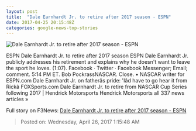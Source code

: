 ```yaml
---
layout: post
title:  "Dale Earnhardt Jr. to retire after 2017 season - ESPN"
date: 2017-04-25 20:15:48Z
categories: google-news-top-stories
---
```


![Dale Earnhardt Jr. to retire after 2017 season - ESPN](http://a1.espncdn.com/combiner/i?img=%2Fphoto%2F2017%2F0425%2Fr203067_1296x729_16%2D9.jpg)

ESPN Dale Earnhardt Jr. to retire after 2017 season ESPN Dale Earnhardt Jr. publicly addresses his retirement and explains why he doesn't want to leave the sport he loves. (1:07). Facebook · Twitter · Facebook Messenger; Email; comment. 5:14 PM ET. Bob PockrassNASCAR. Close. • NASCAR writer for ESPN.com Dale Earnhardt Jr. on fatherâs pride: 'Iâd have to go hear it from Rickâ FOXSports.com Dale Earnhardt Jr. to retire from NASCAR Cup Series following 2017 | Hendrick Motorsports Hendrick Motorsports all 337 news articles »


Full story on F3News: [Dale Earnhardt Jr. to retire after 2017 season - ESPN](http://www.f3nws.com/n/FnjsfB)

> Posted on: Wednesday, April 26, 2017 1:15:48 AM
